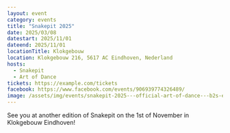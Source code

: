 ```yaml
---
layout: event
category: events
title: "Snakepit 2025"
date: 2025/03/08
datestart: 2025/11/01
dateend: 2025/11/01
locationTitle: Klokgebouw
location: Klokgebouw 216, 5617 AC Eindhoven, Nederland
hosts:
  - Snakepit
  - Art of Dance
tickets: https://example.com/tickets
facebook: https://www.facebook.com/events/906939774326489/
image: /assets/img/events/snakepit-2025---official-art-of-dance---b2s-event.jpg
---
```


See you at another edition of Snakepit on the 1st of November in Klokgebouw Eindhoven!
